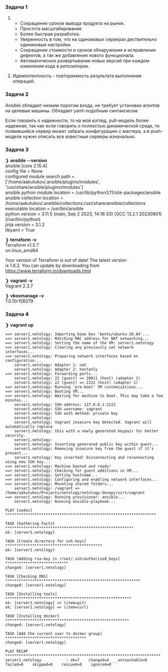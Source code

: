 ### Задача 1
1.  - Сокращение сроков вывода продукта на рынок.  
    - Простота масштабирования.  
    - Более быстрая разработка.  
    - Уверенность в том, что на одинаковых серверах дествительно одинаковые настройки.  
    - Сокращение стоимости и сроков обнаружения и исправления дефектов, а так же добавления нового функционала.  
    - Автоматическое развертывание новых версий при каждом изменении кода в репозитории.  

2. Идемпотентность - повторяемость результата выполнения операций.
  
### Задача 2
Ansible обладает низким порогом входа, не требует установки агентов на целевые машины.
Обладает yaml-подобным синтаксисом.

Если говорить о надежности, то на мой взгляд, pull-модель более надежная, так как если говорить о полностью динамической среде, то появившийся сервер может забрать конфигурацию с мастера, а в push-модели нужно описать все известные серверы изначально.
  
### Задача 3
❯ **ansible --version**  
ansible [core 2.15.4]  
  config file = None  
  configured module search path = ['/home/aakutukov/.ansible/plugins/modules', '/usr/share/ansible/plugins/modules']  
  ansible python module location = /usr/lib/python3.11/site-packages/ansible  
  ansible collection location = /home/aakutukov/.ansible/collections:/usr/share/ansible/collections  
  executable location = /usr/bin/ansible  
  python version = 3.11.5 (main, Sep  2 2023, 14:16:33) [GCC 13.2.1 20230801] (/usr/bin/python)  
  jinja version = 3.1.2  
  libyaml = True  

❯ **terraform -v**  
Terraform v1.5.7  
on linux_amd64  
  
Your version of Terraform is out of date! The latest version  
is 1.6.2. You can update by downloading from https://www.terraform.io/downloads.html  
  
❯ **vagrant -v**  
Vagrant 2.3.7 
   
❯ **vboxmanage -v**  
7.0.10r158379  
  
### Задача 4
❯ **vagrant up**  
```Bringing machine 'server1.netology' up with 'virtualbox' provider...  
==> server1.netology: Importing base box 'bento/ubuntu-20.04'...  
==> server1.netology: Matching MAC address for NAT networking...  
==> server1.netology: Setting the name of the VM: server1.netology  
==> server1.netology: Clearing any previously set network interfaces...  
==> server1.netology: Preparing network interfaces based on configuration...  
    server1.netology: Adapter 1: nat  
    server1.netology: Adapter 2: hostonly  
==> server1.netology: Forwarding ports...  
    server1.netology: 22 (guest) => 20011 (host) (adapter 1)  
    server1.netology: 22 (guest) => 2222 (host) (adapter 1)  
==> server1.netology: Running 'pre-boot' VM customizations...  
==> server1.netology: Booting VM...  
==> server1.netology: Waiting for machine to boot. This may take a few minutes...  
    server1.netology: SSH address: 127.0.0.1:2222  
    server1.netology: SSH username: vagrant  
    server1.netology: SSH auth method: private key  
    server1.netology:   
    server1.netology: Vagrant insecure key detected. Vagrant will automatically replace  
    server1.netology: this with a newly generated keypair for better security.  
    server1.netology:   
    server1.netology: Inserting generated public key within guest...  
    server1.netology: Removing insecure key from the guest if it's present...  
    server1.netology: Key inserted! Disconnecting and reconnecting using new SSH key...  
==> server1.netology: Machine booted and ready!  
==> server1.netology: Checking for guest additions in VM...  
==> server1.netology: Setting hostname...  
==> server1.netology: Configuring and enabling network interfaces...  
==> server1.netology: Mounting shared folders...  
    server1.netology: /vagrant => /home/aakutukov/Projects/netology/netology-devops/virt/vagrant  
==> server1.netology: Running provisioner: ansible...  
    server1.netology: Running ansible-playbook...  
  
PLAY [nodes] *******************************************************************  
  
TASK [Gathering Facts] *********************************************************  
ok: [server1.netology]  
  
TASK [Create directory for ssh-keys] *******************************************  
ok: [server1.netology]  
  
TASK [Adding rsa-key in /root/.ssh/authorized_keys] ****************************  
changed: [server1.netology]  
  
TASK [Checking DNS] ************************************************************  
changed: [server1.netology]  
  
TASK [Installing tools] ********************************************************  
ok: [server1.netology] => (item=git)  
ok: [server1.netology] => (item=curl)  
  
TASK [Installing docker] *******************************************************  
changed: [server1.netology]  
  
TASK [Add the current user to docker group] ************************************  
changed: [server1.netology]  
  
PLAY RECAP *********************************************************************  
server1.netology           : ok=7    changed=4    unreachable=0    failed=0    skipped=0    rescued=0    ignored=0```
